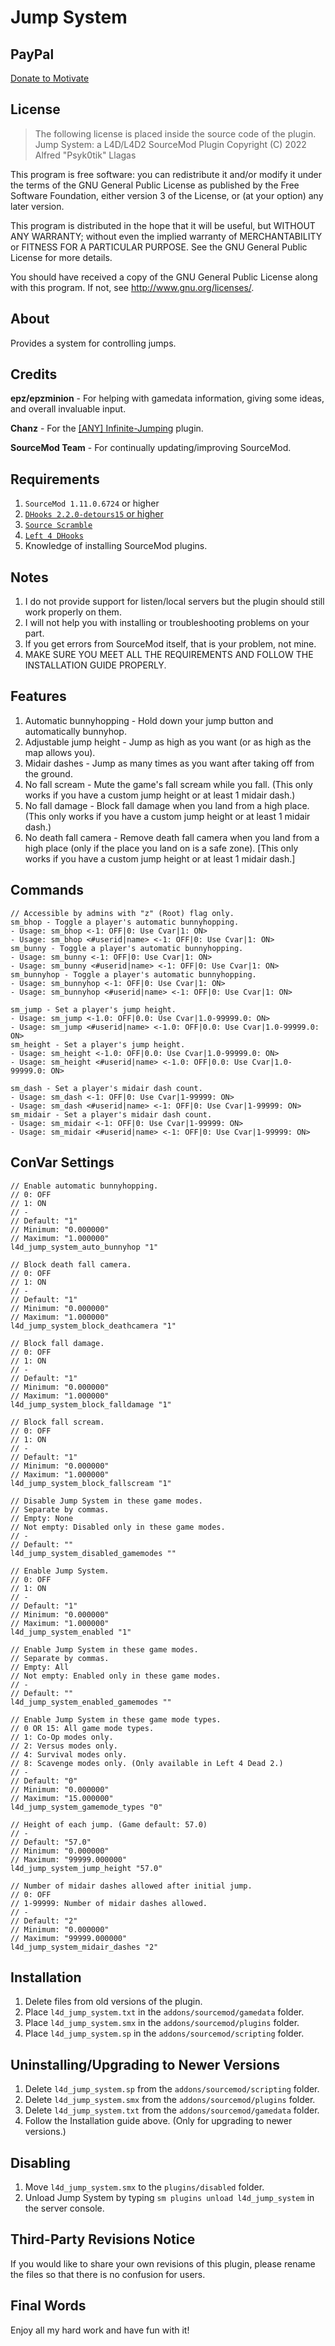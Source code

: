 # Jump System

## PayPal
[Donate to Motivate](https://paypal.me/Psyk0tikism?locale.x=en_US)

## License
> The following license is placed inside the source code of the plugin.
Jump System: a L4D/L4D2 SourceMod Plugin
Copyright (C) 2022  Alfred "Psyk0tik" Llagas

This program is free software: you can redistribute it and/or modify it under the terms of the GNU General Public License as published by the Free Software Foundation, either version 3 of the License, or (at your option) any later version.

This program is distributed in the hope that it will be useful, but WITHOUT ANY WARRANTY; without even the implied warranty of MERCHANTABILITY or FITNESS FOR A PARTICULAR PURPOSE.  See the GNU General Public License for more details.

You should have received a copy of the GNU General Public License along with this program.  If not, see <http://www.gnu.org/licenses/>.

## About
Provides a system for controlling jumps.

## Credits
**epz/epzminion** - For helping with gamedata information, giving some ideas, and overall invaluable input.

**Chanz** - For the [[ANY] Infinite-Jumping](https://forums.alliedmods.net/showthread.php?t=132391) plugin.

**SourceMod Team** - For continually updating/improving SourceMod.

## Requirements
1. `SourceMod 1.11.0.6724` or higher
2. [`DHooks 2.2.0-detours15` or higher](https://forums.alliedmods.net/showpost.php?p=2588686&postcount=589)
3. [`Source Scramble`](https://github.com/nosoop/SMExt-SourceScramble)
4. [`Left 4 DHooks`](https://forums.alliedmods.net/showthread.php?t=321696)
5. Knowledge of installing SourceMod plugins.

## Notes
1. I do not provide support for listen/local servers but the plugin should still work properly on them.
2. I will not help you with installing or troubleshooting problems on your part.
3. If you get errors from SourceMod itself, that is your problem, not mine.
4. MAKE SURE YOU MEET ALL THE REQUIREMENTS AND FOLLOW THE INSTALLATION GUIDE PROPERLY.

## Features
1. Automatic bunnyhopping - Hold down your jump button and automatically bunnyhop.
2. Adjustable jump height - Jump as high as you want (or as high as the map allows you).
3. Midair dashes - Jump as many times as you want after taking off from the ground.
4. No fall scream - Mute the game's fall scream while you fall. (This only works if you have a custom jump height or at least 1 midair dash.)
5. No fall damage - Block fall damage when you land from a high place. (This only works if you have a custom jump height or at least 1 midair dash.)
6. No death fall camera - Remove death fall camera when you land from a high place (only if the place you land on is a safe zone). [This only works if you have a custom jump height or at least 1 midair dash.]

## Commands
```
// Accessible by admins with "z" (Root) flag only.
sm_bhop - Toggle a player's automatic bunnyhopping.
- Usage: sm_bhop <-1: OFF|0: Use Cvar|1: ON>
- Usage: sm_bhop <#userid|name> <-1: OFF|0: Use Cvar|1: ON>
sm_bunny - Toggle a player's automatic bunnyhopping.
- Usage: sm_bunny <-1: OFF|0: Use Cvar|1: ON>
- Usage: sm_bunny <#userid|name> <-1: OFF|0: Use Cvar|1: ON>
sm_bunnyhop - Toggle a player's automatic bunnyhopping.
- Usage: sm_bunnyhop <-1: OFF|0: Use Cvar|1: ON>
- Usage: sm_bunnyhop <#userid|name> <-1: OFF|0: Use Cvar|1: ON>

sm_jump - Set a player's jump height.
- Usage: sm_jump <-1.0: OFF|0.0: Use Cvar|1.0-99999.0: ON>
- Usage: sm_jump <#userid|name> <-1.0: OFF|0.0: Use Cvar|1.0-99999.0: ON>
sm_height - Set a player's jump height.
- Usage: sm_height <-1.0: OFF|0.0: Use Cvar|1.0-99999.0: ON>
- Usage: sm_height <#userid|name> <-1.0: OFF|0.0: Use Cvar|1.0-99999.0: ON>

sm_dash - Set a player's midair dash count.
- Usage: sm_dash <-1: OFF|0: Use Cvar|1-99999: ON>
- Usage: sm_dash <#userid|name> <-1: OFF|0: Use Cvar|1-99999: ON>
sm_midair - Set a player's midair dash count.
- Usage: sm_midair <-1: OFF|0: Use Cvar|1-99999: ON>
- Usage: sm_midair <#userid|name> <-1: OFF|0: Use Cvar|1-99999: ON>
```

## ConVar Settings
```
// Enable automatic bunnyhopping.
// 0: OFF
// 1: ON
// -
// Default: "1"
// Minimum: "0.000000"
// Maximum: "1.000000"
l4d_jump_system_auto_bunnyhop "1"

// Block death fall camera.
// 0: OFF
// 1: ON
// -
// Default: "1"
// Minimum: "0.000000"
// Maximum: "1.000000"
l4d_jump_system_block_deathcamera "1"

// Block fall damage.
// 0: OFF
// 1: ON
// -
// Default: "1"
// Minimum: "0.000000"
// Maximum: "1.000000"
l4d_jump_system_block_falldamage "1"

// Block fall scream.
// 0: OFF
// 1: ON
// -
// Default: "1"
// Minimum: "0.000000"
// Maximum: "1.000000"
l4d_jump_system_block_fallscream "1"

// Disable Jump System in these game modes.
// Separate by commas.
// Empty: None
// Not empty: Disabled only in these game modes.
// -
// Default: ""
l4d_jump_system_disabled_gamemodes ""

// Enable Jump System.
// 0: OFF
// 1: ON
// -
// Default: "1"
// Minimum: "0.000000"
// Maximum: "1.000000"
l4d_jump_system_enabled "1"

// Enable Jump System in these game modes.
// Separate by commas.
// Empty: All
// Not empty: Enabled only in these game modes.
// -
// Default: ""
l4d_jump_system_enabled_gamemodes ""

// Enable Jump System in these game mode types.
// 0 OR 15: All game mode types.
// 1: Co-Op modes only.
// 2: Versus modes only.
// 4: Survival modes only.
// 8: Scavenge modes only. (Only available in Left 4 Dead 2.)
// -
// Default: "0"
// Minimum: "0.000000"
// Maximum: "15.000000"
l4d_jump_system_gamemode_types "0"

// Height of each jump. (Game default: 57.0)
// -
// Default: "57.0"
// Minimum: "0.000000"
// Maximum: "99999.000000"
l4d_jump_system_jump_height "57.0"

// Number of midair dashes allowed after initial jump.
// 0: OFF
// 1-99999: Number of midair dashes allowed.
// -
// Default: "2"
// Minimum: "0.000000"
// Maximum: "99999.000000"
l4d_jump_system_midair_dashes "2"
```

## Installation
1. Delete files from old versions of the plugin.
2. Place `l4d_jump_system.txt` in the `addons/sourcemod/gamedata` folder.
3. Place `l4d_jump_system.smx` in the `addons/sourcemod/plugins` folder.
4. Place `l4d_jump_system.sp` in the `addons/sourcemod/scripting` folder.

## Uninstalling/Upgrading to Newer Versions
1. Delete `l4d_jump_system.sp` from the `addons/sourcemod/scripting` folder.
2. Delete `l4d_jump_system.smx` from the `addons/sourcemod/plugins` folder.
3. Delete `l4d_jump_system.txt` from the `addons/sourcemod/gamedata` folder.
4. Follow the Installation guide above. (Only for upgrading to newer versions.)

## Disabling
1. Move `l4d_jump_system.smx` to the `plugins/disabled` folder.
2. Unload Jump System by typing `sm plugins unload l4d_jump_system` in the server console.

## Third-Party Revisions Notice
If you would like to share your own revisions of this plugin, please rename the files so that there is no confusion for users.

## Final Words
Enjoy all my hard work and have fun with it!